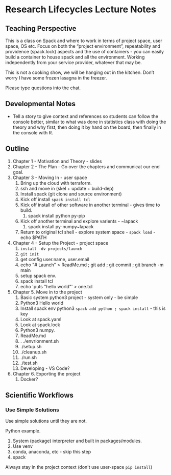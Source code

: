 # Research Lifecycles Lecture Notes

## Teaching Perspective

This is a class on Spack and where to work in terms of project space,
user space, OS etc.  Focus on both the “project environment”,
repeatability and providence (spack.lock) aspects and the use of
containers - you can easily build a container to house spack and all
the environment.  Working independently from your service provider,
whatever that may be.

This is not a cooking show, we will be hanging out in the kitchen.
Don’t worry I have some frozen lasagna in the freezer.

Please type questions into the chat.

## Developmental Notes

* Tell a story to give context and references so students can follow
the console better, similar to what was done in statistics class with
doing the theory and why first, then doing it by hand on the board,
then finally in the console with R.

## Outline
1. Chapter 1 - Motivation and Theory - slides
2. Chapter 2 - The Plan - Go over the chapters and communicat our end goal.
3. Chapter 3 - Moving In - user space
   1. Bring up the cloud with terraform.
   1. ssh and move in (skel + update + build-dep)
   1. Install spack (git clone and source environment)
   1. Kick off install `spack install tcl`
   1. Kick off install of other software in another terminal - gives time to build. 
      1. spack install python py-pip 
   1. Kick off another terminal and explore varients - ~lapack 
      1. spack install py-numpy~lapack
   1. Return to original tcl shell - explore system space - `spack load` - echo $PATH 
2. Chapter 4 - Setup the Project - project space
   1. `install -dv projects/launch`
   1. `git init`
   1. get config user.name, user.email
   1. echo "# Launch" > ReadMe.md ; git add ; git commit  ; git branch -m main  
   1. setup spack env.
   1. spack install tcl
   1. echo 'puts "hello world"' > one.tcl
3. Chapter 5. Move in to the project
   1. Basic system python3 project - system only - be simple
   1. Python3 Hello world
   1. Install spack env python3 `spack add python ; spack install` - this is key
   1. Look at spack.yaml
   1. Look at spack.lock
   1. Python3 numpy.
   1. ReadMe.md
   1. . ./envrionment.sh
   1. ./setup.sh
   1. ./cleanup.sh
   1. ./run.sh
   1. ./test.sh
   1. Developing - VS Code?
4. Chapter 6. Exporting the project
   1. Docker?

## Scientific Workflows

### Use Simple Solutions
Use simple solutions until they are not.

Python example.
1. System (package) interpreter and built in packages/modules.
2. Use venv
3. conda, anaconda, etc - skip this step
4. spack

Always stay in the project context (don't use user-space `pip install`)
